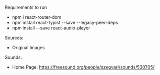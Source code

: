 Requirements to run
* npm i react-router-dom
* npm install react-typist --save --legacy-peer-deps
* npm install --save react-audio-player

Sources:
* Original Images

Sounds:
* Home Page: https://freesound.org/people/szegvari/sounds/530705/
